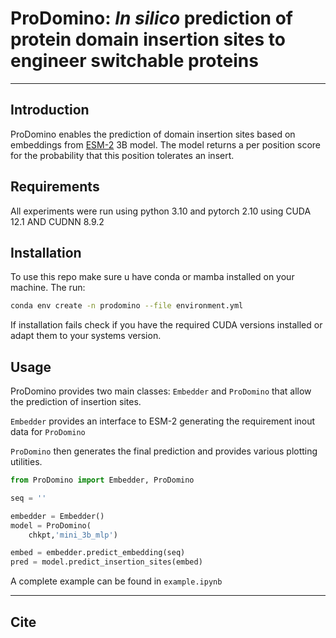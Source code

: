 # ProDomino: *In silico* prediction of protein domain insertion sites to engineer switchable proteins

---
## Introduction

ProDomino enables the prediction of domain insertion sites based on embeddings from 
[ESM-2](https://github.com/facebookresearch/esm) 3B model. The model returns a per position score for the probability that this position tolerates 
an insert.
## Requirements

All experiments were run using python 3.10 and pytorch 2.10 using CUDA 12.1 AND CUDNN 8.9.2


## Installation

To use this repo make sure u have conda or mamba installed on your machine.
The run:
```bash
conda env create -n prodomino --file environment.yml
```

If installation fails check if you have the required CUDA versions installed or adapt them to your systems version.


## Usage

ProDomino provides two main classes: `Embedder` and `ProDomino` that allow the prediction of insertion sites.

`Embedder` provides an interface to ESM-2 generating the requirement inout data for `ProDomino`

`ProDomino` then generates the final prediction and provides various plotting utilities.

```python
from ProDomino import Embedder, ProDomino

seq = ''

embedder = Embedder()
model = ProDomino(
    chkpt,'mini_3b_mlp')

embed = embedder.predict_embedding(seq)
pred = model.predict_insertion_sites(embed)
```

A complete example can be found in `example.ipynb`




---
## Cite




